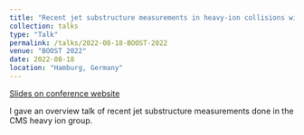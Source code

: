 ```yaml
---
title: "Recent jet substructure measurements in heavy-ion collisions with the CMS experiment"
collection: talks
type: "Talk"
permalink: /talks/2022-08-18-BOOST-2022
venue: "BOOST 2022"
date: 2022-08-18
location: "Hamburg, Germany"
---
```


[Slides on conference website](https://indico.cern.ch/event/1144064/contributions/4940266/)

I gave an overview talk of recent jet substructure measurements done in the CMS heavy ion group.
